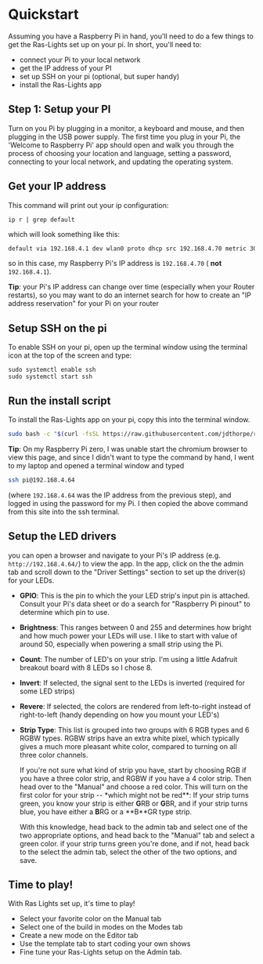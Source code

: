 # Quickstart

Assuming you have a Raspberry Pi in hand, you'll need to do a few things to get
the Ras-Lights set up on your pi. In short, you'll need to:

-   connect your Pi to your local network
-   get the IP address of your PI
-   set up SSH on your pi (optional, but super handy)
-   install the Ras-Lights app

## Step 1: Setup your PI

Turn on you Pi by plugging in a monitor, a keyboard and mouse, and then plugging
in the USB power supply. The first time you plug in your Pi, the 'Welcome to
Raspberry Pi' app should open and walk you through the process of choosing your
location and language, setting a password, connecting to your local network, and
updating the operating system.

## Get your IP address

This command will print out your ip configuration:

```
ip r | grep default
```

which will look something like this:

```txt
default via 192.168.4.1 dev wlan0 proto dhcp src 192.168.4.70 metric 302
```

so in this case, my Raspberry Pi's IP address is `192.168.4.70` ( **not**
`192.168.4.1`).

**Tip**: your Pi's IP address can change over time (especially when your Router
restarts), so you may want to do an internet search for how to create an "IP
address reservation" for your Pi on your router

## Setup SSH on the pi

To enable SSH on your pi, open up the terminal window using the terminal icon at
the top of the screen and type:

```
sudo systemctl enable ssh
sudo systemctl start ssh
```

## Run the install script

To install the Ras-Lights app on your pi, copy this into the terminal window.

```sh
sudo bash -c "$(curl -fsSL https://raw.githubusercontent.com/jdthorpe/ras-lights/main/setup.sh)"
```

**Tip**: On my Raspberry Pi zero, I was unable start the chromium browser to
view this page, and since I didn't want to type the command by hand, I went to
my laptop and opened a terminal window and typed

```sh
ssh pi@192.168.4.64
```

(where `192.168.4.64` was the IP address from the previous step), and logged in
using the password for my Pi. I then copied the above command from this site
into the ssh terminal.

## Setup the LED drivers

you can open a browser and navigate to your Pi's IP address (e.g.
`http://192.168.4.64/`) to view the app. In the app, click on the the admin tab
and scroll down to the "Driver Settings" section to set up the driver(s) for your LEDs.

-   **GPIO**: This is the pin to which the your LED strip's input pin is attached.
    Consult your Pi's data sheet or do a search for "Raspberry Pi pinout" to
    determine which pin to use.
-   **Brightness**: This ranges between 0 and 255 and determines how bright and
    how much power your LEDs will use. I like to start with value of around 50,
    especially when powering a small strip using the Pi.
-   **Count**: The number of LED's on your strip. I'm using a little Adafruit
    breakout board with 8 LEDs so I chose 8.
-   **Invert**: If selected, the signal sent to the LEDs is inverted (required for some LED strips)
-   **Revere**: If selected, the colors are rendered from left-to-right instead of
    right-to-left (handy depending on how you mount your LED's)
-   **Strip Type**: This list is grouped into two groups with 6 RGB types and 6
    RGBW types. RGBW strips have an extra white pixel, which typically gives a much
    more pleasant white color, compared to turning on all three color channels.

    If you're not sure what kind of strip you have, start by choosing RGB if you
    have a three color strip, and RGBW if you have a 4 color strip. Then head
    over to the "Manual" and choose a red color. This will turn on the first
    color for your strip -- \*which might not be red**: If your strip turns
    green, you know your strip is either **G**RB or **G**BR, and if your strip
    turns blue, you have either a **B**RG or a **B\*\*GR type strip.

    With this knowledge, head back to the admin tab and select one of the
    two appropriate options, and head back to the "Manual" tab and select a
    green color. if your strip turns green you're done, and if not, head back to
    the select the admin tab, select the other of the two options, and save.

## Time to play!

With Ras Lights set up, it's time to play!

-   Select your favorite color on the Manual tab
-   Select one of the build in modes on the Modes tab
-   Create a new mode on the Editor tab
-   Use the template tab to start coding your own shows
-   Fine tune your Ras-Lights setup on the Admin tab.
